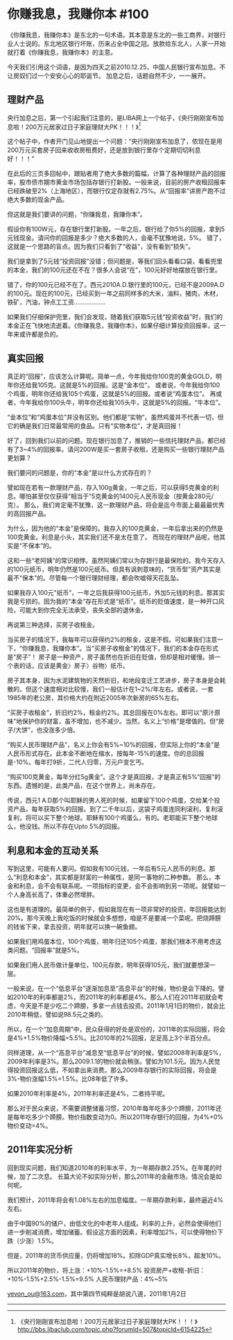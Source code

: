 # 你赚我息，我赚你本 #100

《你赚我息，我赚你本》是东北的一句术语。其本意是东北的一些工商界，对银行业人士说的。东北地区银行坏账，历来占全中国之冠。放款给东北人，人家一开始就打着《你赚我息，我赚你本》的主意。

今天我们引用这个词语，是因为四天之前2010.12.25，中国人民银行宣布加息。不让房奴们过一个安安心心的耶诞节。
加息之后，话题自然不少，一一展开。

## 理财产品

央行加息之后，第一个引起我们注意的，是LIBA网上一个帖子，《央行刚刚宣布加息啦！200万元居家过日子家庭理财大PK！！！》[^1]

这个帖子中，作者开门见山地提出一个问题：“央行刚刚宣布加息了，侬现在是用200万元买套房子回来收收房租费好，还是放到银行里存个定期切切利息好！！！”

在此后的三页多回帖中，跟贴者用了绝大多数的篇幅，计算了各种理财产品的回报率，股市债市期市黄金市场包括存银行打新股。一般来说，目前的房产收租回报率已经跌破至2%（上海地区），而银行仅定存就有2.75%。从“回报率”讲房产跑不过绝大多数的现金产品。

但这就是我们要讲的问题，“你赚我息，我赚你本”。

假设你有100W元，存在银行里打新股。一年之后，银行给了你5%的回报，拿到5元钱现金。请问你的回报是多少？绝大多数的人，会毫不犹豫地说，5%。
错了，这就是一个思路的盲点。因为我们只看到了“收益"，没有看到“损失”。

我们是拿到了5元钱“投资回报”没错；但问题是，等我们回头看看口袋，看看兜里的本金，我们的100元还在不在？很多人会说“在”，100元好好地摆放在银行里。

错了，你的100元已经不在了。西元2010A.D.银行里的100元，已经不是2009A.D的100元。现在的100元，已经买到一年之前同样多的大米，油料，猪肉，木材，铁矿，汽油，钟点工工资………………

如果我们仔细保护兜里，我们会发现，随着我们获取5元钱“投资收益”时，我们的本金正在飞快地流逝着。《你赚我息，我赚你本》，如果仔细计算投资回报率，这一年来或许都是负的。

## 真实回报

真正的“回报”，应该怎么计算呢。简单一点，今年我给你100克的黄金GOLD，明年你还给我105克。这就是5%的回报。这是“金本位”。
或者说，今年我给你100个鸡蛋，明年你还给我105个鸡蛋，这就是5%的回报。或者说“鸡蛋本位”。
再或者，今年我给你100头牛，明年你还给我105头牛，这就是5%的回报。“牛本位”。

“金本位”和“鸡蛋本位”并没有区别。他们都是“实物”。虽然鸡蛋并不代表一切，但它的确是我们日常最常用的食品。只有“实物本位”，才是真回报！

好了，回到我们以前的问题。现在银行加息了，推销的一些信托理财产品，都已经有了3~4%的回报率。请问200W是买一套房子收租，还是购买一些银行理财产品更划算？

我们要问的问题是，你的“本金”是以什么方式存在的？

譬如现在若有一款理财产品，存入100g黄金，一年之后，可以获得5克黄金的利息。哪怕甚至仅仅获得“相当于”5克黄金的1400元人民币现金（按黄金280元/克）。
那么，我们肯定毫不犹豫，这一款理财产品，将会是迄今市面上最最最优秀的高回报产品。

为什么，因为他的“本金”是保障的。我存入的100克黄金，一年后拿出来的仍然是100克黄金。利息是小头，其实我们还不是太在意了。
而现在的理财产品呢，他其实是“不保本”的。

这和一些“老阿姨”的常识相悖。虽然阿姨们常以为存银行是最保险的。我今天存入的100元纸币，明年仍然是100元纸币。但具有讽刺意味的，“货币型”资产其实是最不“保本”的。尽管每一个银行理财经理，都会吹嘘得天花乱坠。

如果我存入100元"纸币”，一年之后我获得100元纸币，外加5元钱的利息。那其实我是亏损的。因为我的“本金”存在形式是“纸币”。纸币的贬值速度，是一种开口风险，可能大到你完全无法承受，丧失全部的退休金。

再说第三种选择，买房子收租金。

当买房子的情况下，我每年可以获得约2%的租金，这是不假。可如果我们注意一下，“你赚我息，我赚你本”。当“买房子收租金”的情况下，我们的本金存在形式是“房子”！
房子是一种资产，房子虽然也在折旧在贬值，但却是相对缓慢。排一个表的话，应该是黄金〉房子〉谷物〉纸币。

房子其本身，因为水泥建筑物的天然折旧，和地段变迁工艺进步，房子本身是会耗散的。但这个速度相对比较慢，我们一般估计在1~2%/年左右。或者说，一套1985年的老公房，其价格大约在附近2005年次新房的65%左右。

“买房子收租金”，折旧约2%，租金约2%。其总回报在0%左右。即可以“原汁原味”地保护你的财富，虽不增加，也不减少。当然，名义上“价格”是增值的。但“房子/大饼”，也没涨多少倍。

“购买人民币理财产品”，名义上你会有5%~10%的回报，但实际上你的“本金”是人民币形式存在。此本金不断地在缩水，按每年-15%的速度。你的总回报是-10%。每年打9折，二代人归零，万元户变乞丐。

“购买100克黄金，每年分红5g黄金”。这个才是真回报，才是真正有5%“回报”的东西。遗憾的是，此类产品，在这个世界上，尚未存在。

传说，西元1 A.D那个叫耶稣的男人死的时候，如果留下100个鸡蛋，交给某个投资产品，每年获取5%的回报。到了二千年以后，这袋子鸡蛋连同利滚利，复利滚复利，将可以买下整个地球。耶稣有100个鸡蛋么，有的。老耶能买下整个地球么，他没钱。所以不存在Upto 5%的回报。

## 利息和本金的互动关系

写到这里，可能有人要问。假如我有100元钱，一年后有5元人民币的利息。那么“利息和本金”，其实都是财富的一种属性，是同一事物的二种参数。
那么，本金和利息，会不会有联系呢。一项指标的变更，会不会影响到另一项呢。就譬如一个人身高长高了，体重必然增胖。

这也是有道理的。最简单的例子，假如我现在有一项非常好的投资，年回报能达到20%。那今天晚上我吃饭的时候就会多想想，咱是不是要减一个菜呢。把烧蹄膀的钱省下来，拿去投资，明年就可以换一碗鱼翅。

如果我们用鸡蛋本位，100个鸡蛋，明年归还105个鸡蛋，那我们根本不用考虑这类问题。“回报率”就是5%。

如果我们用人民币做计量单位，100元存款，明年获得105元，我们就要想深一层。

一般来说，在一个“低息平台”逐渐加息至“高息平台”的时候，物价是会下降的。譬如2010年的利率都是2%，而2011年的利率都是4%。那么人们在2011年初就会考虑，今天是不是少吃二个蹄膀，多拿一点钱去投资。2011年1月1日的物价，就会比2010年稍低，譬如说98.5元之类的。

所以，在一个“加息周期”中，民众获得的好处是双份的，2011年的实际回报，将会是4%+1.5%物价降幅=5.5%。比2010年的2%回报，足足高上3个半百分点。

同样道理，从一个“高息平台”减息至“低息平台”的时候，譬如2008年利率是5%，2009年利率是3%。那么2009.1.1的物价就会稍涨。譬如为101.5元。因为人民觉得投资回报这么低，不如拿出来消费。那么2009年存银行的实际回报，将会是3%-物价涨幅1.5%=1.5%。比08年低了许多。

如果2010年利率是4%，2011年利率还是4%，二者持平呢。

那么对于民众来说，不需要调整储蓄习惯，2010年每年吃多少个蹄膀，2011年还是每年吃多少个蹄膀。物价指数变动为0。所以2011年存银行的回报，为4%+0%物价变动=4%。

## 2011年实况分析

回到现实问题，我们知道2010年的利率水平，为一年期存款2.25%。在年尾的时候，加了二次息。
长篇大论不如实际分析，那么2011年的金融市场，情况会是如何呢。

我们预计，2011年将会有1.08%左右的加息幅度。一年期存款利率，最终逼近4%左右。

由于中国90%的储户，由低文化的中老年人组成。利率的上升，必然会使得他们进一步削减消费，增加储蓄。假设这方面的因素，利率增加2%，可以使得物价下跌（少涨）1.5%。

但是，2011年的货币供应量，仍将增加18%。扣除GDP真实增长8%，超发10%。

所以2011年的物价，将上涨：+10%-1.5%=+8.5%
投资房产+收租-折旧：+10%-1.5%+2.5%-1.5%=9.5%
人民币理财产品：4%~5%

[yevon_ou@163.com](mailto:yevon_ou@163.com)，其中第四节纯粹是胡说八道，2011年1月2日

---

[^1]: 《央行刚刚宣布加息啦！200万元居家过日子家庭理财大PK！！！》http://bbs.libaclub.com/topic.php?forumId=507&topicId=6154225


